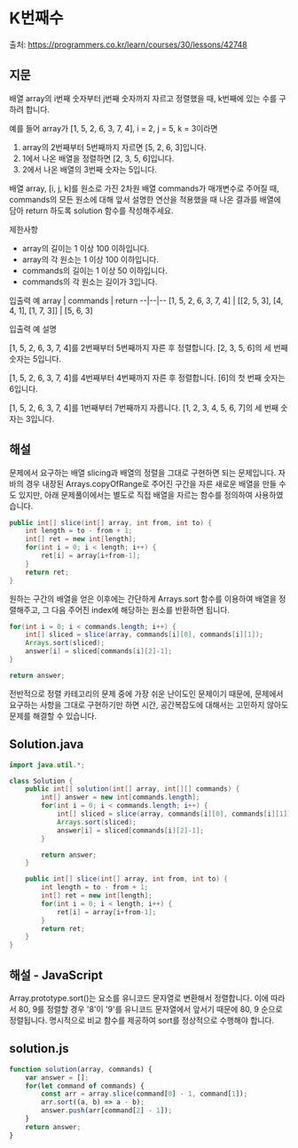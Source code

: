 # K번째수

출처: https://programmers.co.kr/learn/courses/30/lessons/42748

## 지문

배열 array의 i번째 숫자부터 j번째 숫자까지 자르고 정렬했을 때, k번째에 있는 수를 구하려 합니다.

예를 들어 array가 [1, 5, 2, 6, 3, 7, 4], i = 2, j = 5, k = 3이라면

1. array의 2번째부터 5번째까지 자르면 [5, 2, 6, 3]입니다.
2. 1에서 나온 배열을 정렬하면 [2, 3, 5, 6]입니다.
3. 2에서 나온 배열의 3번째 숫자는 5입니다.

배열 array, [i, j, k]를 원소로 가진 2차원 배열 commands가 매개변수로 주어질 때, commands의 모든 원소에 대해 앞서 설명한 연산을 적용했을 때 나온 결과를 배열에 담아 return 하도록 solution 함수를 작성해주세요.

제한사항
- array의 길이는 1 이상 100 이하입니다.
- array의 각 원소는 1 이상 100 이하입니다.
- commands의 길이는 1 이상 50 이하입니다.
- commands의 각 원소는 길이가 3입니다.

입출력 예
array	| commands	| return
--|--|--
[1, 5, 2, 6, 3, 7, 4]	| [[2, 5, 3], [4, 4, 1], [1, 7, 3]]	| [5, 6, 3]

입출력 예 설명

[1, 5, 2, 6, 3, 7, 4]를 2번째부터 5번째까지 자른 후 정렬합니다. [2, 3, 5, 6]의 세 번째 숫자는 5입니다.

[1, 5, 2, 6, 3, 7, 4]를 4번째부터 4번째까지 자른 후 정렬합니다. [6]의 첫 번째 숫자는 6입니다.

[1, 5, 2, 6, 3, 7, 4]를 1번째부터 7번째까지 자릅니다. [1, 2, 3, 4, 5, 6, 7]의 세 번째 숫자는 3입니다.

## 해설

문제에서 요구하는 배열 slicing과 배열의 정렬을 그대로 구현하면 되는 문제입니다. 자바의 경우 내장된 Arrays.copyOfRange로 주어진 구간을 자른 새로운 배열을 만들 수도 있지만, 아래 문제풀이에서는 별도로 직접 배열을 자르는 함수를 정의하여 사용하였습니다.

~~~java
public int[] slice(int[] array, int from, int to) {
    int length = to - from + 1;
    int[] ret = new int[length];
    for(int i = 0; i < length; i++) {
        ret[i] = array[i+from-1];
    }
    return ret;
}
~~~

원하는 구간의 배열을 얻은 이후에는 간단하게 Arrays.sort 함수를 이용하여 배열을 정렬해주고, 그 다음 주어진 index에 해당하는 원소를 반환하면 됩니다.

~~~java
for(int i = 0; i < commands.length; i++) {
    int[] sliced = slice(array, commands[i][0], commands[i][1]);
    Arrays.sort(sliced);
    answer[i] = sliced[commands[i][2]-1];
}

return answer;
~~~

전반적으로 정렬 카테고리의 문제 중에 가장 쉬운 난이도인 문제이기 때문에, 문제에서 요구하는 사항을 그대로 구현하기만 하면 시간, 공간복잡도에 대해서는 고민하지 않아도 문제를 해결할 수 있습니다.

## Solution.java
~~~java
import java.util.*;

class Solution {
    public int[] solution(int[] array, int[][] commands) {
        int[] answer = new int[commands.length];
        for(int i = 0; i < commands.length; i++) {
            int[] sliced = slice(array, commands[i][0], commands[i][1]);
            Arrays.sort(sliced);
            answer[i] = sliced[commands[i][2]-1];
        }

        return answer;
    }

    public int[] slice(int[] array, int from, int to) {
        int length = to - from + 1;
        int[] ret = new int[length];
        for(int i = 0; i < length; i++) {
            ret[i] = array[i+from-1];
        }
        return ret;
    }
}
~~~

## 해설 - JavaScript
Array.prototype.sort()는 요소를 유니코드 문자열로 변환해서 정렬합니다. 이에 따라서 80, 9를 정렬할 경우 '8'이 '9'를 유니코드 문자열에서 앞서기 때문에 80, 9 순으로 정렬됩니다. 명시적으로 비교 함수를 제공하여 sort를 정상적으로 수행해야 합니다. 
## solution.js
~~~javascript
function solution(array, commands) {
    var answer = [];
    for(let command of commands) {
        const arr = array.slice(command[0] - 1, command[1]);
        arr.sort((a, b) => a - b);
        answer.push(arr[command[2] - 1]);
    }
    return answer;
}
~~~